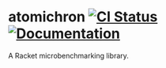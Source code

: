 # atomichron [![CI Status][ci-status-badge]][ci-status] [![Documentation][docs-badge]][docs]

A Racket microbenchmarking library.

[ci-status]: https://github.com/jackfirth/atomichron/actions
[ci-status-badge]: https://github.com/jackfirth/atomichron/workflows/CI/badge.svg
[docs]: https://docs.racket-lang.org/atomichron/index.html
[docs-badge]: https://img.shields.io/badge/docs-published-blue.svg
